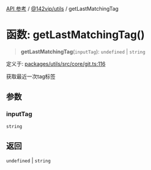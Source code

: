 [API 参考](../../../index.md) / [@142vip/utils](../index.md) / getLastMatchingTag

# 函数: getLastMatchingTag()

> **getLastMatchingTag**(`inputTag`): `undefined` \| `string`

定义于: [packages/utils/src/core/git.ts:116](https://github.com/142vip/core-x/blob/d4a5b2e7c860b49a40d6ff85745b241507ccf1fd/packages/utils/src/core/git.ts#L116)

获取最近一次tag标签

## 参数

### inputTag

`string`

## 返回

`undefined` \| `string`
